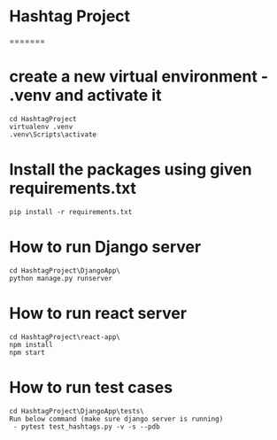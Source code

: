 # Hashtag Project
=======
# create a new virtual environment - .venv and activate it

    cd HashtagProject
    virtualenv .venv
    .venv\Scripts\activate

# Install the packages using given requirements.txt

    pip install -r requirements.txt

# How to run Django server

    cd HashtagProject\DjangoApp\
    python manage.py runserver

# How to run react server

    cd HashtagProject\react-app\
    npm install
    npm start

# How to run test cases

    cd HashtagProject\DjangoApp\tests\
    Run below command (make sure django server is running)
     - pytest test_hashtags.py -v -s --pdb